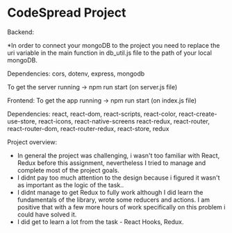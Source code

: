 # CodeSpread Project
 
Backend:

*In order to connect your mongoDB to the project you need to replace the uri variable in the main function in db_util.js file to the path of your local mongoDB.

Dependencies:
cors, dotenv, express, mongodb

To get the server running -> npm run start (on server.js file)

Frontend:
To get the app running -> npm run start (on index.js file)

Dependencies:
react, react-dom, react-scripts, react-color, react-create-use-store, react-icons, react-native-screens
react-redux, react-router, react-router-dom, react-router-redux, react-store, redux


Project overview:
* In general the project was challenging, i wasn't too familiar with React, Redux before this assignment, nevertheless I tried to manage and complete most of the project goals.
* I didnt pay too much attention to the design because i figured it wasn't as important as the logic of the task..
* I didnt manage to get Redux to fully work although I did learn the fundamentals of the library, wrote some reducers and actions. I am positive that with a few more hours of work specifically on this problem i could have solved it.
* I did get to learn a lot from the task - React Hooks, Redux.


